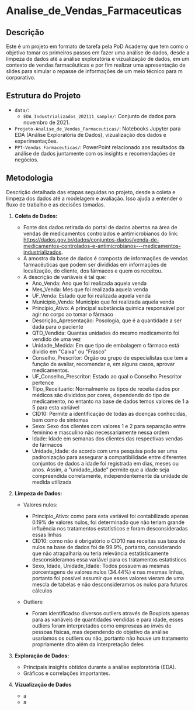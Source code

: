# Analise_de_Vendas_Farmaceuticas

## Descrição

Este é um projeto em formato de tarefa pela PoD Academy que tem como o objetivo tomar os primeiros passos em fazer uma análise de dados, desde a limpeza de dados até a análise exploratória e vizualização de dados, em um contexto de vendas farmacêuticas e por fim realizar uma apresentação de slides para simular o repasse de informações de um meio técnico para m corporativo. 

## Estrutura do Projeto

- `data/`: 
  - `EDA_Industrializados_202111_sample/`: Conjunto de dados para novembro de 2021.
- `Projeto-Analise_de_Vendas_Farmaceuticas/`: Notebooks Jupyter para EDA (Análise Exploratória de Dados), vizualização dos dados e experimentações.
- `PPT-Vendas_Farmaceuticas/`: PowerPoint relacionado aos resultados da análise de dados juntamente com os insights e recomendações de negócios.
  
## Metodologia

Descrição detalhada das etapas seguidas no projeto, desde a coleta e limpeza dos dados até a modelagem e avaliação. Isso ajuda a entender o fluxo de trabalho e as decisões tomadas.

1. **Coleta de Dados:**
   - Fonte dos dados retirada do portal de dados abertos na área de vendas de medicamentos controlados e antimicrobianos do link: https://dados.gov.br/dados/conjuntos-dados/venda-de-medicamentos-controlados-e-antimicrobianos---medicamentos-industrializados.
   - A amostra da base de dados é composta de informações de vendas farmacêuticas que podem ser divididas em informações de localização, do cliente, dos fármacos e quem os receitou.
   - A descrição de variáveis é tal que:
       - Ano_Venda: Ano que foi realizada aquela venda
       - Mes_Venda: Mes que foi realizada aquela venda
       - UF_Venda: Estado que foi realizada aquela venda
       - Municipio_Venda: Município que foi realizada aquela venda
       - Principio_Ativo: A principal substância química responsável por agir no corpo ao tomar o fármaco
       - Descrição_Apresentação: Posologia, que é a quantidade a ser dada para o paciente
       - QTD_Vendida: Quantas unidades do mesmo medicamento foi vendido de uma vez
       - Unidade_Medida: Em que tipo de embalagem o fármaco está dividio em "Caixa" ou "Frasco" 
       - Conselho_Prescritor: Órgão ou grupo de especialistas que tem a função de avaliar, recomendar e, em alguns casos, aprovar medicamentos.
       - UF_Conselho_Prescritor: Estado ao qual o Conselho Prescritor pertence
       - Tipo_Receituario: Normalmente os tipos de receita dados por médicos são divididos por cores, dependendo do tipo de medicamento, no entanto na base de dados temos valores de 1 a 5 para esta variável
       - CID10: Permite a identificação de todas as doenças conhecidas, bem como de sintomas
       - Sexo: Sexo dos clientes com valores 1 e 2 para separação entre feminino e masculino não necessariamente nessa ordem
       - Idade: Idade em semanas dos clientes das respectivas vendas de fármacos
       - Unidade_Idade: de acordo com uma pesquisa pode ser uma padronização para assegurar a compatibilidade entre diferentes conjuntos de dados a idade foi registrada em dias, meses ou anos. Assim, a "unidade_idade" permite que a idade seja compreendida corretamente, independentemente da unidade de medida utilizada
  
2. **Limpeza de Dados:**
   - Valores nulos:
       - Principio_Ativo: como para esta variável foi contabilizado apenas 0.19% de valores nulos, foi determinado que não teriam grande influência nos tratamentos estatísticos e foram desconsideradas essas linhas
       - CID10: como não é obrigatório o CID10 nas receitas sua taxa de nulos na base de dados foi de 99.9%, portanto, considerando que não atrapalharia ou teria relevância estatísticamente desconsideramos essa variável para os tratamentos estatísticos
       - Sexo, Idade, Unidade_Idade: Todos possuem as mesmas porcentagens de valores nulos (34.44%) e nas mesmas linhas, portanto foi possível assumir que esses valores vieram de uma mescla de tabelas e não desconsideramos os nulos para futuros cálculos
         
   - Outliers:
       - Foram identificadso diversos outliers através de Boxplots apenas para as variáveis de quantidades vendidas e para idade, esses outliers foram interpretados como empreseas ao invés de pessoas físicas, mas dependendo do objetivo da análise usariamos os outliers ou não, portanto não houve um tratamento propriamente dito além da interpretação deles
  
3. **Exploração de Dados:**
   - Principais insights obtidos durante a análise exploratória (EDA).
   - Gráficos e correlações importantes.
     
4. **Vizualização de Dados**
   - a
   - a
   
